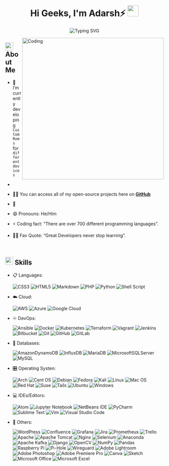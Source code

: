   <h1 align="center">Hi Geeks, I'm Adarsh⚡️ <img src="https://media.giphy.com/media/hvRJCLFzcasrR4ia7z/giphy.gif" width="35"></h1>
<div align="center">
<p><img src="https://readme-typing-svg.herokuapp.com?font=ROBOT&amp;size=25&amp;color=39FF14&amp;background=000000&amp;center=true&amp;vCenter=true&amp;width=490&amp;lines=%3E+Welcome+to+my+GitHub+profile...!" alt="Typing SVG"></p>
</div>
<img align="right" alt="Coding" width="450" src="https://media.giphy.com/media/v1.Y2lkPTc5MGI3NjExaDZxZGt6bnZuOGxmcjd3YmlqOG42ZjRoNWw3c2Q3MWxnYnJqaXY4cSZlcD12MV9pbnRlcm5hbF9naWZfYnlfaWQmY3Q9Zw/qgQUggAC3Pfv687qPC/giphy.gif">
<h2 id="--about-me"><img src="https://c.tenor.com/NCRHhqkXrJYAAAAi/programmers-go-internet.gif" width="25">  <b>About Me</b></h2>
<ul>
<li>
<p>🔭 I’m currently developing <code>Custom Roms</code> for <code>different devices</code></p>
</li>
<li>
</li>
<li>
<p>👨‍💻 You can access all of my open-source projects here on <strong><a href="https://github.com/Adarsh0127-Elite">GitHub</a></strong></p>
</li>
<li>
<p>💬 </p>
</li>
<li>
<p>😄 Pronouns: He/Him</p>
</li>
<li>
<p>⚡ Coding fact: “There are over 700 different programming languages”.</p>
</li>
<li>
<p>💪🏼 Fav Quote: “Great Developers never stop learning”.</p>
</li>
</ul>
<br>
<h2 id="-skills"><img src="https://media2.giphy.com/media/QssGEmpkyEOhBCb7e1/giphy.gif?cid=ecf05e47a0n3gi1bfqntqmob8g9aid1oyj2wr3ds3mg700bl&amp;rid=giphy.gif" width="25"><b> Skills</b></h2>
<p align="center">
</p><ul>
<li>
<p>📋 Languages:</p>
<p><img src="https://img.shields.io/badge/css3-%231572B6.svg?style=for-the-badge&amp;logo=css3&amp;logoColor=white" alt="CSS3">
<img src="https://img.shields.io/badge/html5-%23E34F26.svg?style=for-the-badge&amp;logo=html5&amp;logoColor=white" alt="HTML5">
<img src="https://img.shields.io/badge/markdown-%23000000.svg?style=for-the-badge&amp;logo=markdown&amp;logoColor=white" alt="Markdown">
<img src="https://img.shields.io/badge/php-%23777BB4.svg?style=for-the-badge&amp;logo=php&amp;logoColor=white" alt="PHP">
<img src="https://img.shields.io/badge/python-3670A0?style=for-the-badge&amp;logo=python&amp;logoColor=ffdd54" alt="Python">
<img src="https://img.shields.io/badge/shell_script-%23121011.svg?style=for-the-badge&amp;logo=gnu-bash&amp;logoColor=white" alt="Shell Script"></p>
</li>
<li>
<p>☁️ Cloud:</p>
<p><img src="https://img.shields.io/badge/AWS-%23FF9900.svg?style=for-the-badge&amp;logo=amazon-aws&amp;logoColor=white" alt="AWS">
<img src="https://img.shields.io/badge/azure-%230072C6.svg?style=for-the-badge&amp;logo=microsoftazure&amp;logoColor=white" alt="Azure">
<img src="https://img.shields.io/badge/GoogleCloud-%234285F4.svg?style=for-the-badge&amp;logo=google-cloud&amp;logoColor=white" alt="Google Cloud"></p>
</li>
<li>
<p>♾️ DevOps:</p>
<p><img src="https://img.shields.io/badge/ansible-%231A1918.svg?style=for-the-badge&amp;logo=ansible&amp;logoColor=white" alt="Ansible">
<img src="https://img.shields.io/badge/docker-%230db7ed.svg?style=for-the-badge&amp;logo=docker&amp;logoColor=white" alt="Docker">
<img src="https://img.shields.io/badge/kubernetes-%23326ce5.svg?style=for-the-badge&amp;logo=kubernetes&amp;logoColor=white" alt="Kubernetes">
<img src="https://img.shields.io/badge/terraform-%235835CC.svg?style=for-the-badge&amp;logo=terraform&amp;logoColor=white" alt="Terraform">
<img src="https://img.shields.io/badge/vagrant-%231563FF.svg?style=for-the-badge&amp;logo=vagrant&amp;logoColor=white" alt="Vagrant">
<img src="https://img.shields.io/badge/jenkins-%232C5263.svg?style=for-the-badge&amp;logo=jenkins&amp;logoColor=white" alt="Jenkins">
<img src="https://img.shields.io/badge/bitbucket-%230047B3.svg?style=for-the-badge&amp;logo=bitbucket&amp;logoColor=white" alt="Bitbucket">
<img src="https://img.shields.io/badge/git-%23F05033.svg?style=for-the-badge&amp;logo=git&amp;logoColor=white" alt="Git">
<img src="https://img.shields.io/badge/github-%23121011.svg?style=for-the-badge&amp;logo=github&amp;logoColor=white" alt="GitHub">
<img src="https://img.shields.io/badge/gitlab-%23181717.svg?style=for-the-badge&amp;logo=gitlab&amp;logoColor=white" alt="GitLab"></p>
</li>
<li>
<p>💾 Databases:</p>
<p><img src="https://img.shields.io/badge/Amazon%20DynamoDB-4053D6?style=for-the-badge&amp;logo=Amazon%20DynamoDB&amp;logoColor=white" alt="AmazonDynamoDB">
<img src="https://img.shields.io/badge/InfluxDB-22ADF6?style=for-the-badge&amp;logo=InfluxDB&amp;logoColor=white" alt="InfluxDB">
<img src="https://img.shields.io/badge/MariaDB-003545?style=for-the-badge&amp;logo=mariadb&amp;logoColor=white" alt="MariaDB">
<img src="https://img.shields.io/badge/Microsoft%20SQL%20Sever-CC2927?style=for-the-badge&amp;logo=microsoft%20sql%20server&amp;logoColor=white" alt="MicrosoftSQLServer">
<img src="https://img.shields.io/badge/mysql-%2300f.svg?style=for-the-badge&amp;logo=mysql&amp;logoColor=white" alt="MySQL"></p>
</li>
<li>
<p>🎛️ Operating Systen:</p>
<p><img src="https://img.shields.io/badge/Arch%20Linux-1793D1?logo=arch-linux&amp;logoColor=fff&amp;style=for-the-badge" alt="Arch">
<img src="https://img.shields.io/badge/cent%20os-002260?style=for-the-badge&amp;logo=centos&amp;logoColor=F0F0F0" alt="Cent OS">
<img src="https://img.shields.io/badge/Debian-D70A53?style=for-the-badge&amp;logo=debian&amp;logoColor=white" alt="Debian">
<img src="https://img.shields.io/badge/Fedora-294172?style=for-the-badge&amp;logo=fedora&amp;logoColor=white" alt="Fedora">
<img src="https://img.shields.io/badge/Kali-268BEE?style=for-the-badge&amp;logo=kalilinux&amp;logoColor=white" alt="Kali">
<img src="https://img.shields.io/badge/Linux-FCC624?style=for-the-badge&amp;logo=linux&amp;logoColor=black" alt="Linux">
<img src="https://img.shields.io/badge/mac%20os-000000?style=for-the-badge&amp;logo=macos&amp;logoColor=F0F0F0" alt="Mac OS">
<img src="https://img.shields.io/badge/Red%20Hat-EE0000?style=for-the-badge&amp;logo=redhat&amp;logoColor=white" alt="Red Hat">
<img src="https://img.shields.io/badge/SUSE-0C322C?style=for-the-badge&amp;logo=SUSE&amp;logoColor=white" alt="Suse">
<img src="https://img.shields.io/badge/Tails%20-56347C?&amp;style=for-the-badge&amp;logo=tails&amp;logoColor=white" alt="Tails">
<img src="https://img.shields.io/badge/Ubuntu-E95420?style=for-the-badge&amp;logo=ubuntu&amp;logoColor=white" alt="Ubuntu">
<img src="https://img.shields.io/badge/Windows-0078D6?style=for-the-badge&amp;logo=windows&amp;logoColor=white" alt="Windows"></p>
</li>
<li>
<p>💻 IDEs/Editors:</p>
<p><img src="https://img.shields.io/badge/Atom-%2366595C.svg?style=for-the-badge&amp;logo=atom&amp;logoColor=white" alt="Atom">
<img src="https://img.shields.io/badge/jupyter-%23FA0F00.svg?style=for-the-badge&amp;logo=jupyter&amp;logoColor=white" alt="Jupyter Notebook">
<img src="https://img.shields.io/badge/NetBeansIDE-1B6AC6.svg?style=for-the-badge&amp;logo=apache-netbeans-ide&amp;logoColor=white" alt="NetBeans IDE">
<img src="https://img.shields.io/badge/pycharm-143?style=for-the-badge&amp;logo=pycharm&amp;logoColor=black&amp;color=black&amp;labelColor=green" alt="PyCharm">
<img src="https://img.shields.io/badge/sublime_text-%23575757.svg?style=for-the-badge&amp;logo=sublime-text&amp;logoColor=important" alt="Sublime Text">
<img src="https://img.shields.io/badge/VIM-%2311AB00.svg?style=for-the-badge&amp;logo=vim&amp;logoColor=white" alt="Vim">
<img src="https://img.shields.io/badge/Visual%20Studio%20Code-0078d7.svg?style=for-the-badge&amp;logo=visual-studio-code&amp;logoColor=white" alt="Visual Studio Code"></p>
</li>
<li>
<p>🥅 Others:</p>
<p><img src="https://img.shields.io/badge/WordPress-%23117AC9.svg?style=for-the-badge&amp;logo=WordPress&amp;logoColor=white" alt="WordPress">
<img src="https://img.shields.io/badge/confluence-%23172BF4.svg?style=for-the-badge&amp;logo=confluence&amp;logoColor=white" alt="Confluence">
<img src="https://img.shields.io/badge/grafana-%23F46800.svg?style=for-the-badge&amp;logo=grafana&amp;logoColor=white" alt="Grafana">
<img src="https://img.shields.io/badge/jira-%230A0FFF.svg?style=for-the-badge&amp;logo=jira&amp;logoColor=white" alt="Jira">
<img src="https://img.shields.io/badge/Prometheus-E6522C?style=for-the-badge&amp;logo=Prometheus&amp;logoColor=white" alt="Prometheus">
<img src="https://img.shields.io/badge/Trello-%23026AA7.svg?style=for-the-badge&amp;logo=Trello&amp;logoColor=white" alt="Trello">
<img src="https://img.shields.io/badge/apache-%23D42029.svg?style=for-the-badge&amp;logo=apache&amp;logoColor=white" alt="Apache">
<img src="https://img.shields.io/badge/apache%20tomcat-%23F8DC75.svg?style=for-the-badge&amp;logo=apache-tomcat&amp;logoColor=black" alt="Apache Tomcat">
<img src="https://img.shields.io/badge/nginx-%23009639.svg?style=for-the-badge&amp;logo=nginx&amp;logoColor=white" alt="Nginx">
<img src="https://img.shields.io/badge/-selenium-%43B02A?style=for-the-badge&amp;logo=selenium&amp;logoColor=white" alt="Selenium">
<img src="https://img.shields.io/badge/Anaconda-%2344A833.svg?style=for-the-badge&amp;logo=anaconda&amp;logoColor=white" alt="Anaconda">
<img src="https://img.shields.io/badge/Apache%20Kafka-000?style=for-the-badge&amp;logo=apachekafka" alt="Apache Kafka">
<img src="https://img.shields.io/badge/django-%23092E20.svg?style=for-the-badge&amp;logo=django&amp;logoColor=white" alt="Django">
<img src="https://img.shields.io/badge/opencv-%23white.svg?style=for-the-badge&amp;logo=opencv&amp;logoColor=white" alt="OpenCV">
<img src="https://img.shields.io/badge/numpy-%23013243.svg?style=for-the-badge&amp;logo=numpy&amp;logoColor=white" alt="NumPy">
<img src="https://img.shields.io/badge/pandas-%23150458.svg?style=for-the-badge&amp;logo=pandas&amp;logoColor=white" alt="Pandas">
<img src="https://img.shields.io/badge/-RaspberryPi-C51A4A?style=for-the-badge&amp;logo=Raspberry-Pi" alt="Raspberry Pi">
<img src="https://img.shields.io/badge/pihole-%2396060C.svg?style=for-the-badge&amp;logo=pi-hole&amp;logoColor=white" alt="Pi-Hole">
<img src="https://img.shields.io/badge/wireguard-%2388171A.svg?style=for-the-badge&amp;logo=wireguard&amp;logoColor=white" alt="Wireguard">
<img src="https://img.shields.io/badge/Adobe%20Lightroom-31A8FF.svg?style=for-the-badge&amp;logo=Adobe%20Lightroom&amp;logoColor=white" alt="Adobe Lightroom">
<img src="https://img.shields.io/badge/adobe%20photoshop-%2331A8FF.svg?style=for-the-badge&amp;logo=adobe%20photoshop&amp;logoColor=white" alt="Adobe Photoshop">
<img src="https://img.shields.io/badge/Adobe%20Premiere%20Pro-9999FF.svg?style=for-the-badge&amp;logo=Adobe%20Premiere%20Pro&amp;logoColor=white" alt="Adobe Premiere Pro">
<img src="https://img.shields.io/badge/Canva-%2300C4CC.svg?style=for-the-badge&amp;logo=Canva&amp;logoColor=white" alt="Canva">
<img src="https://img.shields.io/badge/Sketch-FFB387?style=for-the-badge&amp;logo=sketch&amp;logoColor=black" alt="Sketch">
<img src="https://img.shields.io/badge/Microsoft_Office-D83B01?style=for-the-badge&amp;logo=microsoft-office&amp;logoColor=white" alt="Microsoft Office">
<img src="https://img.shields.io/badge/Microsoft_Excel-217346?style=for-the-badge&amp;logo=microsoft-excel&amp;logoColor=white" alt="Microsoft Excel"></p>
</li>
</ul>
<p></p>
<br> 
